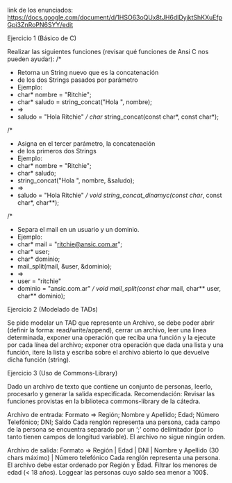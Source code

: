 link de los enunciados:
https://docs.google.com/document/d/1HSO63oQUx8tJH6dlDyjktShKXuEfpGpi3ZnRoPN6SYY/edit

Ejercicio 1 (Básico de C)

Realizar las siguientes funciones (revisar qué funciones de Ansi C nos pueden ayudar):
/* 
*   Retorna un String nuevo que es la concatenación
*   de los dos Strings pasados por parámetro
*   Ejemplo:
*   char* nombre = "Ritchie";
*   char* saludo = string_concat("Hola ", nombre);
*   =>
*   saludo = "Hola Ritchie"
*/
char* string_concat(const char*, const char*);

/*
*   Asigna en el tercer parámetro, la concatenación
*   de los primeros dos Strings
*   Ejemplo:
*   char* nombre = "Ritchie";
*   char* saludo;
*   string_concat("Hola ", nombre, &saludo);
*   =>
*   saludo = "Hola Ritchie"
*/
void string_concat_dinamyc(const char*, const char*, char**);

/*
*   Separa el mail en un usuario y un dominio.
*   Ejemplo:
*   char* mail = "ritchie@ansic.com.ar";
*   char* user;
*   char* dominio;
*   mail_split(mail, &user, &dominio);
*   =>
*   user = "ritchie"
*   dominio = "ansic.com.ar"
*/
void mail_split(const char* mail, char** user, char** dominio);


Ejercicio 2 (Modelado de TADs)

Se pide modelar un TAD que represente un Archivo, se debe poder abrir (definir la forma: read/write/append), cerrar un archivo, leer una linea determinada, exponer una operación que reciba una función y la ejecute por cada línea del archivo; exponer otra operación que dada una lista y una función, itere la lista y escriba sobre el archivo abierto lo que devuelve dicha función (string).

Ejercicio 3 (Uso de Commons-Library)

Dado un archivo de texto que contiene un conjunto de personas, leerlo, procesarlo y generar la salida especificada. Recomendación: Revisar las funciones provistas en la biblioteca commons-library de la cátedra.

Archivo de entrada:
Formato => Región; Nombre y Apellido; Edad; Número Telefónico; DNI; Saldo
Cada renglón representa una persona, cada campo de la persona se encuentra separado por un ‘;’ como delimitador (por lo tanto tienen campos de longitud variable).
El archivo no sigue ningún orden.


Archivo de salida: 
Formato => Región | Edad | DNI | Nombre y Apellido (30 chars máximo) | Número telefónico
Cada renglón representa una persona.
El archivo debe estar ordenado por Región y Edad.
Filtrar los menores de edad (< 18 años).
Loggear las personas cuyo saldo sea menor a 100$. 
